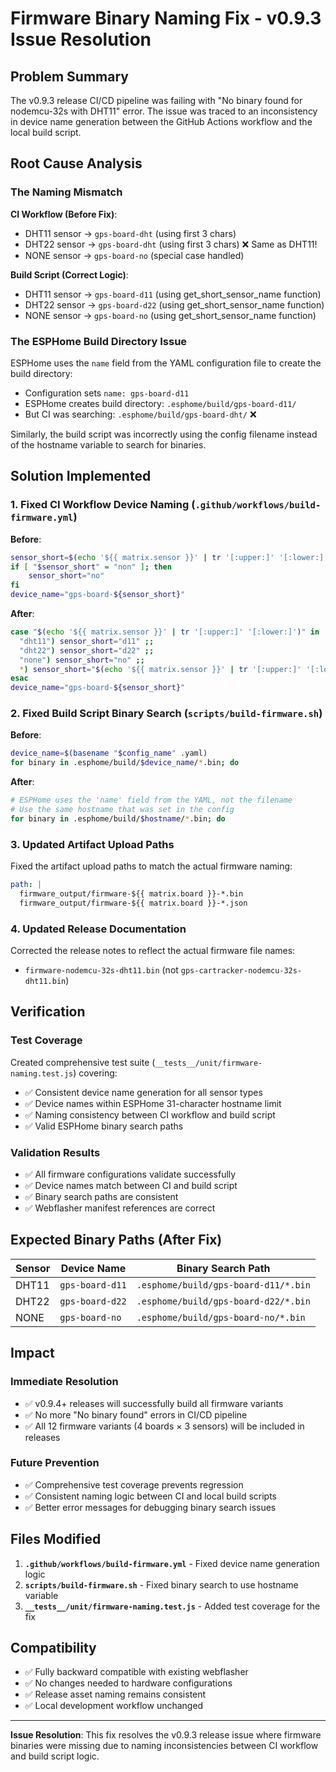 # Firmware Binary Naming Fix - v0.9.3 Issue Resolution

## Problem Summary

The v0.9.3 release CI/CD pipeline was failing with "No binary found for nodemcu-32s with DHT11" error. The issue was traced to an inconsistency in device name generation between the GitHub Actions workflow and the local build script.

## Root Cause Analysis

### The Naming Mismatch

**CI Workflow (Before Fix)**:
- DHT11 sensor → `gps-board-dht` (using first 3 chars)
- DHT22 sensor → `gps-board-dht` (using first 3 chars) ❌ Same as DHT11!
- NONE sensor → `gps-board-no` (special case handled)

**Build Script (Correct Logic)**:
- DHT11 sensor → `gps-board-d11` (using get_short_sensor_name function)
- DHT22 sensor → `gps-board-d22` (using get_short_sensor_name function)  
- NONE sensor → `gps-board-no` (using get_short_sensor_name function)

### The ESPHome Build Directory Issue

ESPHome uses the `name` field from the YAML configuration file to create the build directory:
- Configuration sets `name: gps-board-d11`
- ESPHome creates build directory: `.esphome/build/gps-board-d11/`
- But CI was searching: `.esphome/build/gps-board-dht/` ❌

Similarly, the build script was incorrectly using the config filename instead of the hostname variable to search for binaries.

## Solution Implemented

### 1. Fixed CI Workflow Device Naming (`.github/workflows/build-firmware.yml`)

**Before**:
```bash
sensor_short=$(echo '${{ matrix.sensor }}' | tr '[:upper:]' '[:lower:]' | cut -c1-3)
if [ "$sensor_short" = "non" ]; then
    sensor_short="no"  
fi
device_name="gps-board-${sensor_short}"
```

**After**:
```bash
case "$(echo '${{ matrix.sensor }}' | tr '[:upper:]' '[:lower:]')" in
  "dht11") sensor_short="d11" ;;
  "dht22") sensor_short="d22" ;;
  "none") sensor_short="no" ;;
  *) sensor_short="$(echo '${{ matrix.sensor }}' | tr '[:upper:]' '[:lower:]')" ;;
esac
device_name="gps-board-${sensor_short}"
```

### 2. Fixed Build Script Binary Search (`scripts/build-firmware.sh`)

**Before**:
```bash
device_name=$(basename "$config_name" .yaml)
for binary in .esphome/build/$device_name/*.bin; do
```

**After**:
```bash
# ESPHome uses the 'name' field from the YAML, not the filename
# Use the same hostname that was set in the config
for binary in .esphome/build/$hostname/*.bin; do
```

### 3. Updated Artifact Upload Paths

Fixed the artifact upload paths to match the actual firmware naming:
```yaml
path: |
  firmware_output/firmware-${{ matrix.board }}-*.bin
  firmware_output/firmware-${{ matrix.board }}-*.json
```

### 4. Updated Release Documentation

Corrected the release notes to reflect the actual firmware file names:
- `firmware-nodemcu-32s-dht11.bin` (not `gps-cartracker-nodemcu-32s-dht11.bin`)

## Verification

### Test Coverage
Created comprehensive test suite (`__tests__/unit/firmware-naming.test.js`) covering:
- ✅ Consistent device name generation for all sensor types
- ✅ Device names within ESPHome 31-character hostname limit
- ✅ Naming consistency between CI workflow and build script
- ✅ Valid ESPHome binary search paths

### Validation Results
- ✅ All firmware configurations validate successfully
- ✅ Device names match between CI and build script
- ✅ Binary search paths are consistent
- ✅ Webflasher manifest references are correct

## Expected Binary Paths (After Fix)

| Sensor | Device Name | Binary Search Path |
|--------|-------------|-------------------|
| DHT11  | `gps-board-d11` | `.esphome/build/gps-board-d11/*.bin` |
| DHT22  | `gps-board-d22` | `.esphome/build/gps-board-d22/*.bin` |
| NONE   | `gps-board-no`  | `.esphome/build/gps-board-no/*.bin` |

## Impact

### Immediate Resolution
- ✅ v0.9.4+ releases will successfully build all firmware variants
- ✅ No more "No binary found" errors in CI/CD pipeline
- ✅ All 12 firmware variants (4 boards × 3 sensors) will be included in releases

### Future Prevention
- ✅ Comprehensive test coverage prevents regression
- ✅ Consistent naming logic between CI and local build scripts
- ✅ Better error messages for debugging binary search issues

## Files Modified

1. **`.github/workflows/build-firmware.yml`** - Fixed device name generation logic
2. **`scripts/build-firmware.sh`** - Fixed binary search to use hostname variable
3. **`__tests__/unit/firmware-naming.test.js`** - Added test coverage for the fix

## Compatibility

- ✅ Fully backward compatible with existing webflasher
- ✅ No changes needed to hardware configurations
- ✅ Release asset naming remains consistent
- ✅ Local development workflow unchanged

---

**Issue Resolution**: This fix resolves the v0.9.3 release issue where firmware binaries were missing due to naming inconsistencies between CI workflow and build script logic.